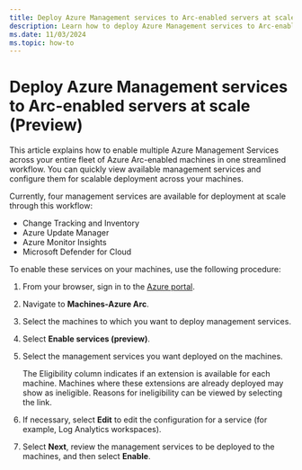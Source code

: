 ```yaml
---
title: Deploy Azure Management services to Arc-enabled servers at scale
description: Learn how to deploy Azure Management services to Arc-enabled servers at scale.
ms.date: 11/03/2024
ms.topic: how-to
---
```


# Deploy Azure Management services to Arc-enabled servers at scale (Preview)

This article explains how to enable multiple Azure Management Services across your entire fleet of Azure Arc-enabled machines in one streamlined workflow. You can quickly view available management services and configure them for scalable deployment across your machines. 

Currently, four management services are available for deployment at scale through this workflow:

- Change Tracking and Inventory
- Azure Update Manager
- Azure Monitor Insights
- Microsoft Defender for Cloud

To enable these services on your machines, use the following procedure:

1. From your browser, sign in to the [Azure portal](https://portal.azure.com/).

1. Navigate to **Machines-Azure Arc**.

1. Select the machines to which you want to deploy management services.

1. Select **Enable services (preview)**.

1. Select the management services you want deployed on the machines.

    The Eligibility column indicates if an extension is available for each machine. Machines where these extensions are already deployed may show as ineligible. Reasons for ineligibility can be viewed by selecting the link.

1. If necessary, select **Edit** to edit the configuration for a service (for example, Log Analytics workspaces).

1. Select **Next**, review the management services to be deployed to the machines, and then select **Enable**.









